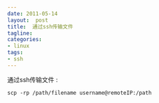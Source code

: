 ```yaml
---
date: 2011-05-14
layout:  post
title:  通过ssh传输文件
tagline:
categories:
- linux
tags:
- ssh
---
```


通过ssh传输文件 :  

    scp -rp /path/filename username@remoteIP:/path
